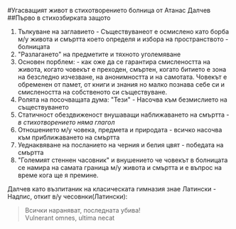 #Угасващият живот в стихотворението болница от Атанас Далчев
##Първо в стихозбирката защото 
1. Тълкуване на заглавието  - Съществуванеот е осмислено като борба м/у живота и смъртта което определя и избора на пространството - болницата
2. "Разлагането" на предметите и тяхното уголемяване
3. Основен порблем: - как оже да се гарантира смислеността на живота, когато човекът е преходен, смъртен, когато битието е зона на безследно изчезване, на анонимността и на самотата. Човекът е обременен от памет, от книги и знания но малко познава себе си и смислеността на собственото си съществуване.
4. Ролята на посочващата дума: "Тези" - Насочва към безмислието на съществуването 
5. Статичност обездвиженост внушаващи наближаването на смъртта - *в стихотворението няма глагол*
6. Отношението м/у човека, предмета и природата - всичко насочва към приближаването на смъртта
7. Уеднаквяване на посланието на черния и белия цвят - победата на смъртта
8. "Големият стеннен часовник" и внушението че човекът в болницата се намира на самата граница м/у живота и смъртта и е въпрос на време кога ще я премине.

Далчев като възпитаник на класическата гимназия знае Латински - 
Надпис, откит в/у чесовнки(Латински):  
> Всички нараняват, последната убива!  
> Vulnerant omnes, ultima necat
